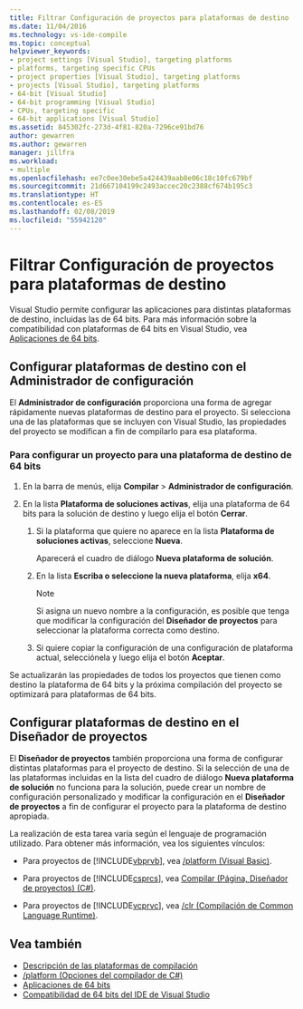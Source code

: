 ```yaml
---
title: Filtrar Configuración de proyectos para plataformas de destino
ms.date: 11/04/2016
ms.technology: vs-ide-compile
ms.topic: conceptual
helpviewer_keywords:
- project settings [Visual Studio], targeting platforms
- platforms, targeting specific CPUs
- project properties [Visual Studio], targeting platforms
- projects [Visual Studio], targeting platforms
- 64-bit [Visual Studio]
- 64-bit programming [Visual Studio]
- CPUs, targeting specific
- 64-bit applications [Visual Studio]
ms.assetid: 845302fc-273d-4f81-820a-7296ce91bd76
author: gewarren
ms.author: gewarren
manager: jillfra
ms.workload:
- multiple
ms.openlocfilehash: ee7c0ee30ebe5a424439aab8e06c18c10fc679bf
ms.sourcegitcommit: 21d667104199c2493accec20c2388cf674b195c3
ms.translationtype: HT
ms.contentlocale: es-ES
ms.lasthandoff: 02/08/2019
ms.locfileid: "55942120"
---
```

# <a name="how-to-configure-projects-to-target-platforms"></a>Filtrar Configuración de proyectos para plataformas de destino

Visual Studio permite configurar las aplicaciones para distintas plataformas de destino, incluidas las de 64 bits. Para más información sobre la compatibilidad con plataformas de 64 bits en Visual Studio, vea [Aplicaciones de 64 bits](/dotnet/framework/64-bit-apps).

## <a name="target-platforms-with-the-configuration-manager"></a>Configurar plataformas de destino con el Administrador de configuración

El **Administrador de configuración** proporciona una forma de agregar rápidamente nuevas plataformas de destino para el proyecto. Si selecciona una de las plataformas que se incluyen con Visual Studio, las propiedades del proyecto se modifican a fin de compilarlo para esa plataforma.

### <a name="to-configure-a-project-to-target-a-64-bit-platform"></a>Para configurar un proyecto para una plataforma de destino de 64 bits

1.  En la barra de menús, elija **Compilar** > **Administrador de configuración**.

2.  En la lista **Plataforma de soluciones activas**, elija una plataforma de 64 bits para la solución de destino y luego elija el botón **Cerrar**.

    1.  Si la plataforma que quiere no aparece en la lista **Plataforma de soluciones activas**, seleccione **Nueva**.

         Aparecerá el cuadro de diálogo **Nueva plataforma de solución**.

    2.  En la lista **Escriba o seleccione la nueva plataforma**, elija **x64**.

        > [!NOTE]
        >  Si asigna un nuevo nombre a la configuración, es posible que tenga que modificar la configuración del **Diseñador de proyectos** para seleccionar la plataforma correcta como destino.

    3.  Si quiere copiar la configuración de una configuración de plataforma actual, selecciónela y luego elija el botón **Aceptar**.

Se actualizarán las propiedades de todos los proyectos que tienen como destino la plataforma de 64 bits y la próxima compilación del proyecto se optimizará para plataformas de 64 bits.

## <a name="target-platforms-in-the-project-designer"></a>Configurar plataformas de destino en el Diseñador de proyectos

El **Diseñador de proyectos** también proporciona una forma de configurar distintas plataformas para el proyecto de destino. Si la selección de una de las plataformas incluidas en la lista del cuadro de diálogo **Nueva plataforma de solución** no funciona para la solución, puede crear un nombre de configuración personalizado y modificar la configuración en el **Diseñador de proyectos** a fin de configurar el proyecto para la plataforma de destino apropiada.

La realización de esta tarea varía según el lenguaje de programación utilizado. Para obtener más información, vea los siguientes vínculos:

- Para proyectos de [!INCLUDE[vbprvb](../code-quality/includes/vbprvb_md.md)], vea [/platform (Visual Basic)](/dotnet/visual-basic/reference/command-line-compiler/platform).

- Para proyectos de [!INCLUDE[csprcs](../data-tools/includes/csprcs_md.md)], vea [Compilar (Página, Diseñador de proyectos) (C#)](../ide/reference/build-page-project-designer-csharp.md).

- Para proyectos de [!INCLUDE[vcprvc](../code-quality/includes/vcprvc_md.md)], vea [/clr (Compilación de Common Language Runtime)](/cpp/build/reference/clr-common-language-runtime-compilation).

## <a name="see-also"></a>Vea también

- [Descripción de las plataformas de compilación](../ide/understanding-build-platforms.md)
- [/platform (Opciones del compilador de C#)](/dotnet/csharp/language-reference/compiler-options/platform-compiler-option)
- [Aplicaciones de 64 bits](/dotnet/framework/64-bit-apps)
- [Compatibilidad de 64 bits del IDE de Visual Studio](../ide/visual-studio-ide-64-bit-support.md)
